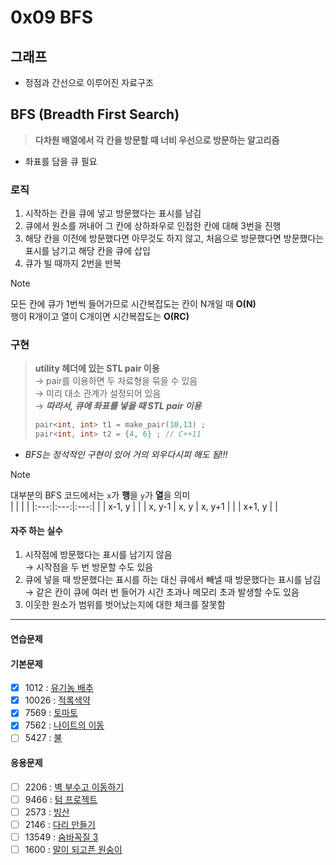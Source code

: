 # 0x09 BFS

## 그래프

- 정점과 간선으로 이루어진 자료구조

## BFS (Breadth First Search) 

> **다차원 배열에서 각 칸을 방문할 때 너비 우선으로 방문하는 알고리즘**

- 좌표를 담을 큐 필요

### 로직

1. 시작하는 칸을 큐에 넣고 방문했다는 표시를 남김
2. 큐에서 원소를 꺼내어 그 칸에 상하좌우로 인접한 칸에 대해 3번을 진행
3. 해당 칸을 이전에 방문했다면 아무것도 하지 않고, 처음으로 방문했다면 방문했다는 표시를 남기고 해당 칸을 큐에 삽입
4. 큐가 빌 때까지 2번을 반복

> [!NOTE]  
> 모든 칸에 큐가 1번씩 들어가므로 시간복잡도는 칸이 N개일 때 **O(N)**  
> 행이 R개이고 열이 C개이면 시간복잡도는 **O(RC)**

### 구현

> **utility 헤더에 있는 STL pair 이용**  
> → pair를 이용하면 두 자료형을 묶을 수 있음  
> → 미리 대소 관계가 설정되어 있음  
> → ***따라서, 큐에 좌표를 넣을 때 STL pair 이용***
> ``` cpp
> pair<int, int> t1 = make_pair(10,13) ;
> pair<int, int> t2 = {4, 6} ; // C++11
> ```

- *BFS는 정석적인 구현이 있어 거의 외우다시피 해도 됨!!!*

> [!NOTE]  
> 대부분의 BFS 코드에서는 `x`가 **행**을 `y`가 **열**을 의미  
> |  |  |  |
> |:---:|:---:|:---:|
> |  | x-1, y |  |
> | x, y-1 | x, y | x, y+1 |
> |  | x+1, y |  | 

#### 자주 하는 실수

1. 시작점에 방문했다는 표시를 남기지 않음  
   → 시작점을 두 번 방문할 수도 있음
2. 큐에 넣을 때 방문했다는 표시를 하는 대신 큐에서 빼낼 때 방문했다는 표시를 남김  
   → 같은 칸이 큐에 여러 번 들어가 시간 초과나 메모리 초과 발생할 수도 있음
3. 이웃한 원소가 범위를 벗어났는지에 대한 체크를 잘못함  
 

---

#### 연습문제



#### 기본문제

- [x] 1012 : [유기농 배추](https://www.acmicpc.net/problem/1012)
- [x] 10026 : [적록색약](https://www.acmicpc.net/problem/10026)
- [x] 7569 : [토마토](https://www.acmicpc.net/problem/7569)
- [x] 7562 : [나이트의 이동](https://www.acmicpc.net/problem/7562)
- [ ] 5427 : [불](https://www.acmicpc.net/problem/5427)

#### 응용문제

- [ ] 2206 : [벽 부수고 이동하기](https://www.acmicpc.net/problem/2206)
- [ ] 9466 : [텀 프로젝트](https://www.acmicpc.net/problem/9466)
- [ ] 2573 : [빙산](https://www.acmicpc.net/problem/2573)
- [ ] 2146 : [다리 만들기](https://www.acmicpc.net/problem/2146)
- [ ] 13549 : [숨바꼭질 3](https://www.acmicpc.net/problem/13549)
- [ ] 1600 : [말이 되고픈 원숭이](https://www.acmicpc.net/problem/1600)